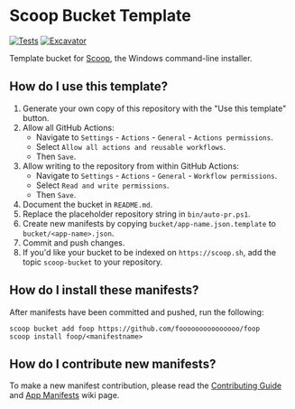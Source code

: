 # Scoop Bucket Template

[![Tests](https://github.com/fooooooooooooooo/foop/actions/workflows/ci.yml/badge.svg)](https://github.com/fooooooooooooooo/foop/actions/workflows/ci.yml) [![Excavator](https://github.com/fooooooooooooooo/foop/actions/workflows/excavator.yml/badge.svg)](https://github.com/fooooooooooooooo/foop/actions/workflows/excavator.yml)

Template bucket for [Scoop](https://scoop.sh), the Windows command-line installer.

## How do I use this template?

1. Generate your own copy of this repository with the "Use this template"
   button.
2. Allow all GitHub Actions:
    - Navigate to `Settings` - `Actions` - `General` - `Actions permissions`.
    - Select `Allow all actions and reusable workflows`.
    - Then `Save`.
3. Allow writing to the repository from within GitHub Actions:
    - Navigate to `Settings` - `Actions` - `General` - `Workflow permissions`.
    - Select `Read and write permissions`.
    - Then `Save`.
4. Document the bucket in `README.md`.
5. Replace the placeholder repository string in `bin/auto-pr.ps1`.
6. Create new manifests by copying `bucket/app-name.json.template` to
   `bucket/<app-name>.json`.
7. Commit and push changes.
8. If you'd like your bucket to be indexed on `https://scoop.sh`, add the
   topic `scoop-bucket` to your repository.

## How do I install these manifests?

After manifests have been committed and pushed, run the following:

```pwsh
scoop bucket add foop https://github.com/fooooooooooooooo/foop
scoop install foop/<manifestname>
```

## How do I contribute new manifests?

To make a new manifest contribution, please read the [Contributing
Guide](https://github.com/ScoopInstaller/.github/blob/main/.github/CONTRIBUTING.md)
and [App Manifests](https://github.com/ScoopInstaller/Scoop/wiki/App-Manifests)
wiki page.
